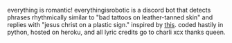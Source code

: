 everything is romantic! everythingisrobotic is a discord bot that detects phrases rhythmically similar to "bad tattoos on leather-tanned skin" and replies with "jesus christ on a plastic sign." inspired by [this](https://x.com/blizzy_mcguire/status/1813231341955059973). coded hastily in python, hosted on heroku, and all lyric credits go to charli xcx thanks queen. 
